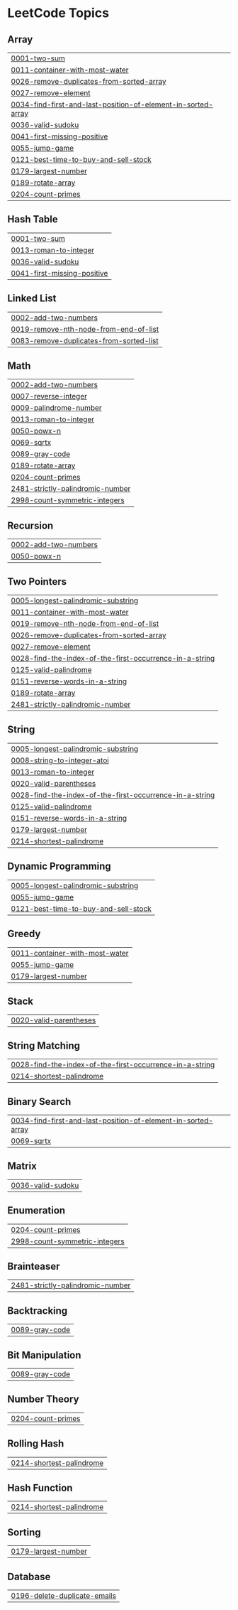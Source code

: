 <!---LeetCode Topics Start-->
# LeetCode Topics
## Array
|  |
| ------- |
| [0001-two-sum](https://github.com/10pranjal2005/LeetCode_Problems/tree/master/0001-two-sum) |
| [0011-container-with-most-water](https://github.com/10pranjal2005/LeetCode_Problems/tree/master/0011-container-with-most-water) |
| [0026-remove-duplicates-from-sorted-array](https://github.com/10pranjal2005/LeetCode_Problems/tree/master/0026-remove-duplicates-from-sorted-array) |
| [0027-remove-element](https://github.com/10pranjal2005/LeetCode_Problems/tree/master/0027-remove-element) |
| [0034-find-first-and-last-position-of-element-in-sorted-array](https://github.com/10pranjal2005/LeetCode_Problems/tree/master/0034-find-first-and-last-position-of-element-in-sorted-array) |
| [0036-valid-sudoku](https://github.com/10pranjal2005/LeetCode_Problems/tree/master/0036-valid-sudoku) |
| [0041-first-missing-positive](https://github.com/10pranjal2005/LeetCode_Problems/tree/master/0041-first-missing-positive) |
| [0055-jump-game](https://github.com/10pranjal2005/LeetCode_Problems/tree/master/0055-jump-game) |
| [0121-best-time-to-buy-and-sell-stock](https://github.com/10pranjal2005/LeetCode_Problems/tree/master/0121-best-time-to-buy-and-sell-stock) |
| [0179-largest-number](https://github.com/10pranjal2005/LeetCode_Problems/tree/master/0179-largest-number) |
| [0189-rotate-array](https://github.com/10pranjal2005/LeetCode_Problems/tree/master/0189-rotate-array) |
| [0204-count-primes](https://github.com/10pranjal2005/LeetCode_Problems/tree/master/0204-count-primes) |
## Hash Table
|  |
| ------- |
| [0001-two-sum](https://github.com/10pranjal2005/LeetCode_Problems/tree/master/0001-two-sum) |
| [0013-roman-to-integer](https://github.com/10pranjal2005/LeetCode_Problems/tree/master/0013-roman-to-integer) |
| [0036-valid-sudoku](https://github.com/10pranjal2005/LeetCode_Problems/tree/master/0036-valid-sudoku) |
| [0041-first-missing-positive](https://github.com/10pranjal2005/LeetCode_Problems/tree/master/0041-first-missing-positive) |
## Linked List
|  |
| ------- |
| [0002-add-two-numbers](https://github.com/10pranjal2005/LeetCode_Problems/tree/master/0002-add-two-numbers) |
| [0019-remove-nth-node-from-end-of-list](https://github.com/10pranjal2005/LeetCode_Problems/tree/master/0019-remove-nth-node-from-end-of-list) |
| [0083-remove-duplicates-from-sorted-list](https://github.com/10pranjal2005/LeetCode_Problems/tree/master/0083-remove-duplicates-from-sorted-list) |
## Math
|  |
| ------- |
| [0002-add-two-numbers](https://github.com/10pranjal2005/LeetCode_Problems/tree/master/0002-add-two-numbers) |
| [0007-reverse-integer](https://github.com/10pranjal2005/LeetCode_Problems/tree/master/0007-reverse-integer) |
| [0009-palindrome-number](https://github.com/10pranjal2005/LeetCode_Problems/tree/master/0009-palindrome-number) |
| [0013-roman-to-integer](https://github.com/10pranjal2005/LeetCode_Problems/tree/master/0013-roman-to-integer) |
| [0050-powx-n](https://github.com/10pranjal2005/LeetCode_Problems/tree/master/0050-powx-n) |
| [0069-sqrtx](https://github.com/10pranjal2005/LeetCode_Problems/tree/master/0069-sqrtx) |
| [0089-gray-code](https://github.com/10pranjal2005/LeetCode_Problems/tree/master/0089-gray-code) |
| [0189-rotate-array](https://github.com/10pranjal2005/LeetCode_Problems/tree/master/0189-rotate-array) |
| [0204-count-primes](https://github.com/10pranjal2005/LeetCode_Problems/tree/master/0204-count-primes) |
| [2481-strictly-palindromic-number](https://github.com/10pranjal2005/LeetCode_Problems/tree/master/2481-strictly-palindromic-number) |
| [2998-count-symmetric-integers](https://github.com/10pranjal2005/LeetCode_Problems/tree/master/2998-count-symmetric-integers) |
## Recursion
|  |
| ------- |
| [0002-add-two-numbers](https://github.com/10pranjal2005/LeetCode_Problems/tree/master/0002-add-two-numbers) |
| [0050-powx-n](https://github.com/10pranjal2005/LeetCode_Problems/tree/master/0050-powx-n) |
## Two Pointers
|  |
| ------- |
| [0005-longest-palindromic-substring](https://github.com/10pranjal2005/LeetCode_Problems/tree/master/0005-longest-palindromic-substring) |
| [0011-container-with-most-water](https://github.com/10pranjal2005/LeetCode_Problems/tree/master/0011-container-with-most-water) |
| [0019-remove-nth-node-from-end-of-list](https://github.com/10pranjal2005/LeetCode_Problems/tree/master/0019-remove-nth-node-from-end-of-list) |
| [0026-remove-duplicates-from-sorted-array](https://github.com/10pranjal2005/LeetCode_Problems/tree/master/0026-remove-duplicates-from-sorted-array) |
| [0027-remove-element](https://github.com/10pranjal2005/LeetCode_Problems/tree/master/0027-remove-element) |
| [0028-find-the-index-of-the-first-occurrence-in-a-string](https://github.com/10pranjal2005/LeetCode_Problems/tree/master/0028-find-the-index-of-the-first-occurrence-in-a-string) |
| [0125-valid-palindrome](https://github.com/10pranjal2005/LeetCode_Problems/tree/master/0125-valid-palindrome) |
| [0151-reverse-words-in-a-string](https://github.com/10pranjal2005/LeetCode_Problems/tree/master/0151-reverse-words-in-a-string) |
| [0189-rotate-array](https://github.com/10pranjal2005/LeetCode_Problems/tree/master/0189-rotate-array) |
| [2481-strictly-palindromic-number](https://github.com/10pranjal2005/LeetCode_Problems/tree/master/2481-strictly-palindromic-number) |
## String
|  |
| ------- |
| [0005-longest-palindromic-substring](https://github.com/10pranjal2005/LeetCode_Problems/tree/master/0005-longest-palindromic-substring) |
| [0008-string-to-integer-atoi](https://github.com/10pranjal2005/LeetCode_Problems/tree/master/0008-string-to-integer-atoi) |
| [0013-roman-to-integer](https://github.com/10pranjal2005/LeetCode_Problems/tree/master/0013-roman-to-integer) |
| [0020-valid-parentheses](https://github.com/10pranjal2005/LeetCode_Problems/tree/master/0020-valid-parentheses) |
| [0028-find-the-index-of-the-first-occurrence-in-a-string](https://github.com/10pranjal2005/LeetCode_Problems/tree/master/0028-find-the-index-of-the-first-occurrence-in-a-string) |
| [0125-valid-palindrome](https://github.com/10pranjal2005/LeetCode_Problems/tree/master/0125-valid-palindrome) |
| [0151-reverse-words-in-a-string](https://github.com/10pranjal2005/LeetCode_Problems/tree/master/0151-reverse-words-in-a-string) |
| [0179-largest-number](https://github.com/10pranjal2005/LeetCode_Problems/tree/master/0179-largest-number) |
| [0214-shortest-palindrome](https://github.com/10pranjal2005/LeetCode_Problems/tree/master/0214-shortest-palindrome) |
## Dynamic Programming
|  |
| ------- |
| [0005-longest-palindromic-substring](https://github.com/10pranjal2005/LeetCode_Problems/tree/master/0005-longest-palindromic-substring) |
| [0055-jump-game](https://github.com/10pranjal2005/LeetCode_Problems/tree/master/0055-jump-game) |
| [0121-best-time-to-buy-and-sell-stock](https://github.com/10pranjal2005/LeetCode_Problems/tree/master/0121-best-time-to-buy-and-sell-stock) |
## Greedy
|  |
| ------- |
| [0011-container-with-most-water](https://github.com/10pranjal2005/LeetCode_Problems/tree/master/0011-container-with-most-water) |
| [0055-jump-game](https://github.com/10pranjal2005/LeetCode_Problems/tree/master/0055-jump-game) |
| [0179-largest-number](https://github.com/10pranjal2005/LeetCode_Problems/tree/master/0179-largest-number) |
## Stack
|  |
| ------- |
| [0020-valid-parentheses](https://github.com/10pranjal2005/LeetCode_Problems/tree/master/0020-valid-parentheses) |
## String Matching
|  |
| ------- |
| [0028-find-the-index-of-the-first-occurrence-in-a-string](https://github.com/10pranjal2005/LeetCode_Problems/tree/master/0028-find-the-index-of-the-first-occurrence-in-a-string) |
| [0214-shortest-palindrome](https://github.com/10pranjal2005/LeetCode_Problems/tree/master/0214-shortest-palindrome) |
## Binary Search
|  |
| ------- |
| [0034-find-first-and-last-position-of-element-in-sorted-array](https://github.com/10pranjal2005/LeetCode_Problems/tree/master/0034-find-first-and-last-position-of-element-in-sorted-array) |
| [0069-sqrtx](https://github.com/10pranjal2005/LeetCode_Problems/tree/master/0069-sqrtx) |
## Matrix
|  |
| ------- |
| [0036-valid-sudoku](https://github.com/10pranjal2005/LeetCode_Problems/tree/master/0036-valid-sudoku) |
## Enumeration
|  |
| ------- |
| [0204-count-primes](https://github.com/10pranjal2005/LeetCode_Problems/tree/master/0204-count-primes) |
| [2998-count-symmetric-integers](https://github.com/10pranjal2005/LeetCode_Problems/tree/master/2998-count-symmetric-integers) |
## Brainteaser
|  |
| ------- |
| [2481-strictly-palindromic-number](https://github.com/10pranjal2005/LeetCode_Problems/tree/master/2481-strictly-palindromic-number) |
## Backtracking
|  |
| ------- |
| [0089-gray-code](https://github.com/10pranjal2005/LeetCode_Problems/tree/master/0089-gray-code) |
## Bit Manipulation
|  |
| ------- |
| [0089-gray-code](https://github.com/10pranjal2005/LeetCode_Problems/tree/master/0089-gray-code) |
## Number Theory
|  |
| ------- |
| [0204-count-primes](https://github.com/10pranjal2005/LeetCode_Problems/tree/master/0204-count-primes) |
## Rolling Hash
|  |
| ------- |
| [0214-shortest-palindrome](https://github.com/10pranjal2005/LeetCode_Problems/tree/master/0214-shortest-palindrome) |
## Hash Function
|  |
| ------- |
| [0214-shortest-palindrome](https://github.com/10pranjal2005/LeetCode_Problems/tree/master/0214-shortest-palindrome) |
## Sorting
|  |
| ------- |
| [0179-largest-number](https://github.com/10pranjal2005/LeetCode_Problems/tree/master/0179-largest-number) |
## Database
|  |
| ------- |
| [0196-delete-duplicate-emails](https://github.com/10pranjal2005/LeetCode_Problems/tree/master/0196-delete-duplicate-emails) |
<!---LeetCode Topics End-->
